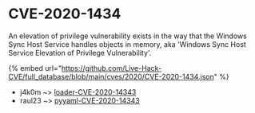 # CVE-2020-1434

An elevation of privilege vulnerability exists in the way that the Windows Sync Host Service handles objects in memory, aka 'Windows Sync Host Service Elevation of Privilege Vulnerability'.

{% embed url="https://github.com/Live-Hack-CVE/full_database/blob/main/cves/2020/CVE-2020-1434.json" %}


* j4k0m ~> [loader-CVE-2020-14343](https://zeste.alice-snow.ru/2020/database/cve-2020-1434/loader-cve-2020-14343-j4k0m)
* raul23 ~> [pyyaml-CVE-2020-14343](https://zeste.alice-snow.ru/2020/database/cve-2020-1434/pyyaml-cve-2020-14343-raul23)
